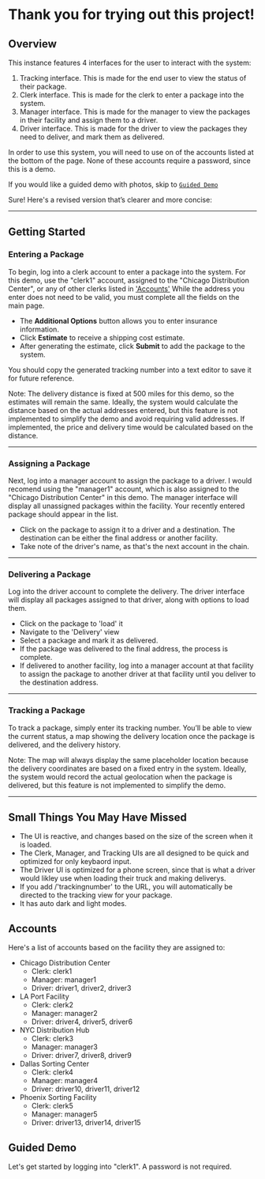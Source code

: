 # Thank you for trying out this project!

## Overview
This instance features 4 interfaces for the user to interact with the system:
1. Tracking interface. This is made for the end user to view the status of their package. 
2. Clerk interface. This is made for the clerk to enter a package into the system.
3. Manager interface. This is made for the manager to view the packages in their facility and assign them to a driver.
4. Driver interface. This is made for the driver to view the packages they need to deliver, and mark them as delivered.

In order to use this system, you will need to use on of the accounts listed at the bottom of the page. None of these accounts require a password, since this is a demo.

If you would like a guided demo with photos, skip to [`Guided Demo`](#Guided-Demo)



Sure! Here's a revised version that’s clearer and more concise:

---

## Getting Started

### Entering a Package
To begin, log into a clerk account to enter a package into the system. For this demo, use the "clerk1" account, assigned to the "Chicago Distribution Center", or any of other clerks listed in ['Accounts'](#Accounts) While the address you enter does not need to be valid, you must complete all the fields on the main page. 

- The **Additional Options** button allows you to enter insurance information.
- Click **Estimate** to receive a shipping cost estimate.
- After generating the estimate, click **Submit** to add the package to the system.

You should copy the generated tracking number into a text editor to save it for future reference. 

Note: The delivery distance is fixed at 500 miles for this demo, so the estimates will remain the same. Ideally, the system would calculate the distance based on the actual addresses entered, but this feature is not implemented to simplify the demo and avoid requiring valid addresses. If implemented, the price and delivery time would be calculated based on the distance.

---

### Assigning a Package
Next, log into a manager account to assign the package to a driver. I would recomend using the "manager1" account, which is also assigned to the "Chicago Distribution Center" in this demo. The manager interface will display all unassigned packages within the facility. Your recently entered package should appear in the list.

- Click on the package to assign it to a driver and a destination. The destination can be either the final address or another facility.
- Take note of the driver's name, as that's the next account in the chain.

---

### Delivering a Package
Log into the driver account to complete the delivery. The driver interface will display all packages assigned to that driver, along with options to load them.

- Click on the package to 'load' it
- Navigate to the 'Delivery' view
- Select a package and mark it as delivered.
- If the package was delivered to the final address, the process is complete.
- If delivered to another facility, log into a manager account at that facility to assign the package to another driver at that facility until you deliver to the destination address.

---

### Tracking a Package
To track a package, simply enter its tracking number. You’ll be able to view the current status, a map showing the delivery location once the package is delivered, and the delivery history.

Note: The map will always display the same placeholder location because the delivery coordinates are based on a fixed entry in the system. Ideally, the system would record the actual geolocation when the package is delivered, but this feature is not implemented to simplify the demo.

---

## Small Things You May Have Missed
- The UI is reactive, and changes based on the size of the screen when it is loaded.
- The Clerk, Manager, and Tracking UIs are all designed to be quick and optimized for only keybaord input.
- The Driver UI is optimized for a phone screen, since that is what a driver would likley use when loading their truck and making deliverys.
- If you add /'trackingnumber' to the URL, you will automatically be directed to the tracking view for your package.
- It has auto dark and light modes.


## Accounts
Here's a list of accounts based on the facility they are assigned to:
- Chicago Distribution Center
  - Clerk: clerk1
  - Manager: manager1
  - Driver: driver1, driver2, driver3
- LA Port Facility
    - Clerk: clerk2
    - Manager: manager2
    - Driver: driver4, driver5, driver6
- NYC Distribution Hub
    - Clerk: clerk3
    - Manager: manager3
    - Driver: driver7, driver8, driver9
- Dallas Sorting Center
    - Clerk: clerk4
    - Manager: manager4
    - Driver: driver10, driver11, driver12
- Phoenix Sorting Facility
    - Clerk: clerk5
    - Manager: manager5
    - Driver: driver13, driver14, driver15

## Guided Demo
Let's get started by logging into "clerk1". A password is not required. 



